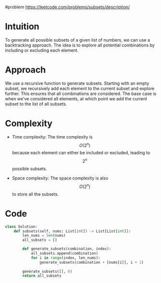 #problem
https://leetcode.com/problems/subsets/description/

# Intuition
To generate all possible subsets of a given list of numbers, we can use a backtracking approach. The idea is to explore all potential combinations by including or excluding each element.

# Approach
We use a recursive function to generate subsets. Starting with an empty subset, we recursively add each element to the current subset and explore further. This ensures that all combinations are considered. The base case is when we've considered all elements, at which point we add the current subset to the list of all subsets.

# Complexity
- Time complexity: 
  The time complexity is $$O(2^n)$$ because each element can either be included or excluded, leading to $$2^n$$ possible subsets.

- Space complexity: 
  The space complexity is also $$O(2^n)$$ to store all the subsets.

# Code
```python
class Solution:
    def subsets(self, nums: List[int]) -> List[List[int]]:
        len_nums = len(nums)
        all_subsets = []

        def generate_subsets(combination, index):
            all_subsets.append(combination)
            for i in range(index, len_nums):
                generate_subsets(combination + [nums[i]], i + 1)
        
        generate_subsets([], 0)
        return all_subsets
